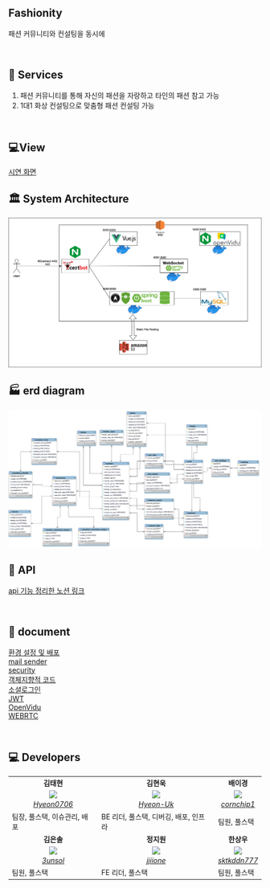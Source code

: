 ## Fashionity

패션 커뮤니티와 컨설팅을 동시에

<br/>

## 🚀 Services

1. 패션 커뮤니티를 통해 자신의 패션을 자랑하고 타인의 패션 참고 가능
2. 1대1 화상 컨설팅으로 맞춤형 패션 컨설팅 가능

<br/>

## 💻View

[시연 화면](./document/VIEW.md)

## 🏛 System Architecture

<img src = "./img/system-architecture.png">

<br/>

## 🏭 erd diagram

<img src = "./img/erd.png">

<br/>

## 🍊 API

[api 기능 정리한 노션 링크](https://www.notion.so/API-63cec18da4574dcdabf91c0cd514f4c3?pvs=4)

<br/>

## 📝 document

[환경 설정 및 배포](/document/setting-distribution.md)  
[mail sender](/document/mail-sender.md)  
[security](/document/security.md)  
[객체지향적 코드](/document/object-oriented.md)  
[소셜로그인](/document/social-login.md)  
[JWT](/document/jwt.md)  
[OpenVidu](/document/openvidu.md)  
[WEBRTC](/document/webrtc.md)

<br/>

## 💻 Developers

<div align="center">
<table>
    <tr align="center">
        <td><B>김태현</B></td>
        <td><B>김현욱</B></td>
        <td><B>배이경</B></td>
    </tr>
    <tr align="center">
        <td>
            <img src="https://github.com/Hyeon0706.png?size=100">
            <br>
            <a href="https://github.com/Hyeon0706"><I>Hyeon0706</I></a>
        </td>
        <td>
            <img src="https://github.com/Hyeon-Uk.png?size=100">
            <br>
            <a href="https://github.com/Hyeon-Uk"><I>Hyeon-Uk</I></a>
        </td>
        <td>
            <img src="https://github.com/cornchip1.png?size=100">
            <br>
            <a href="https://github.com/cornchip1"><I>cornchip1</I></a>
        </td>
    </tr>
    <tr>
        <td>팀장, 풀스택, 이슈관리, 배포</td>
        <td>BE 리더, 풀스택, 디버깅, 배포, 인프라</td>
        <td>팀원, 풀스택</td>
    </tr>
    <tr align="center">
        <td><B>김은솔</B></td>
        <td><B>정지원</B></td>
        <td><B>한상우</B></td>
    </tr>
    <tr align="center">
        <td>
            <img src="https://github.com/3unsol.png?size=100">
            <br>
            <a href="https://github.com/3unsol"><I>3unsol</I></a>
        </td>
        <td>
            <img src="https://github.com/jjiione.png?size=100">
            <br>
            <a href="https://github.com/jjiione"><I>jjiione</I></a>
        </td>
        <td>
            <img src="https://github.com/sktkddn777.png?size=100">
            <br>
            <a href="https://github.com/sktkddn777"><I>sktkddn777</I></a>
        </td>
    </tr>
        <tr>
        <td>팀원, 풀스택</td>
        <td>FE 리더, 풀스택</td>
        <td>팀원, 풀스택</td>
    </tr>
</table>
</div>
